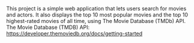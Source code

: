 This project is a simple web application that lets users search for movies and
actors. It also displays the top 10 most popular movies and the top 10
highest-rated movies of all time, using The Movie Database (TMDb) API. The Movie
Database (TMDB) API: https://developer.themoviedb.org/docs/getting-started
